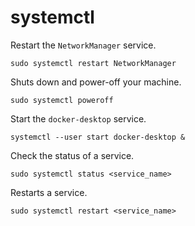 # systemctl

Restart the `NetworkManager` service.

```console
sudo systemctl restart NetworkManager
```

Shuts down and power-off your machine.

```console
sudo systemctl poweroff
```

Start the `docker-desktop` service.

```console
systemctl --user start docker-desktop &
```

Check the status of a service.

```console
sudo systemctl status <service_name>
```

Restarts a service.

```console
sudo systemctl restart <service_name>
```
